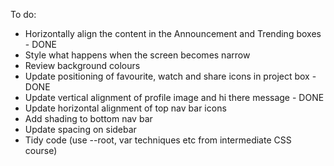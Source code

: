 To do:


- Horizontally align the content in the Announcement and Trending boxes - DONE
- Style what happens when the screen becomes narrow
- Review background colours
- Update positioning of favourite, watch and share icons in project box -DONE 
- Update vertical alignment of profile image and hi there message - DONE
- Update horizontal alignment of top nav bar icons 
- Add shading to bottom nav bar
- Update spacing on sidebar
- Tidy code (use --root, var techniques etc from intermediate CSS course)